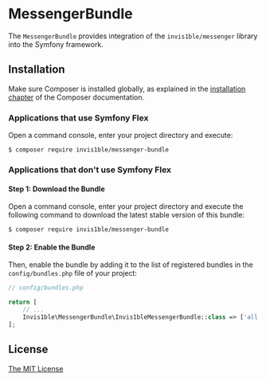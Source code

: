 MessengerBundle
==================

The `MessengerBundle` provides integration of the `invis1ble/messenger` library into the Symfony framework.

Installation
------------

Make sure Composer is installed globally, as explained in the
[installation chapter](https://getcomposer.org/doc/00-intro.md)
of the Composer documentation.

### Applications that use Symfony Flex

Open a command console, enter your project directory and execute:

```console
$ composer require invis1ble/messenger-bundle
```

### Applications that don't use Symfony Flex

#### Step 1: Download the Bundle

Open a command console, enter your project directory and execute the
following command to download the latest stable version of this bundle:

```console
$ composer require invis1ble/messenger-bundle
```

#### Step 2: Enable the Bundle

Then, enable the bundle by adding it to the list of registered bundles
in the `config/bundles.php` file of your project:

```php
// config/bundles.php

return [
    // ...
    Invis1ble\MessengerBundle\Invis1bleMessengerBundle::class => ['all' => true],
];
```

License
-------

[The MIT License](./LICENSE)

